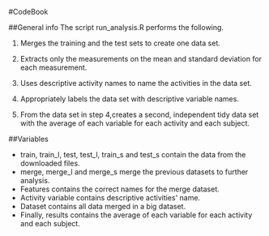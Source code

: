 #CodeBook

##General info
The script run_analysis.R performs the following.

1. Merges the training and the test sets to create one data set.

2. Extracts only the measurements on the mean and standard deviation for each measurement.

3. Uses descriptive activity names to name the activities in the data set.

4. Appropriately labels the data set with descriptive variable names.

5. From the data set in step 4,creates a second, independent tidy data set with the average of each variable for each activity and each subject.

##Variables

* train, train_l, test, test_l, train_s and test_s contain the data from the downloaded files.
* merge, merge_l and merge_s merge the previous datasets to further analysis.
* Features contains the correct names for the merge dataset.
* Activity variable contains descriptive activities' name.
* Dataset contains all data merged in a big dataset.
* Finally, results contains the average of each variable for each activity and each subject.

